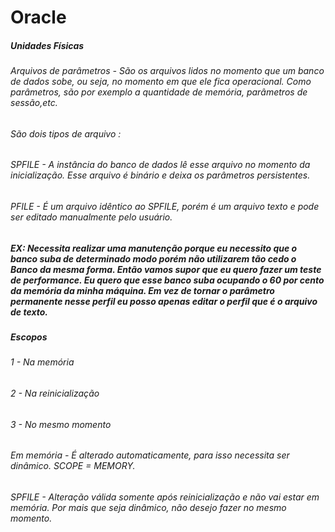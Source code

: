 # Oracle


##### Unidades Físicas
###### Arquivos de parâmetros - São os arquivos lidos no momento que um banco de dados sobe, ou seja, no momento em que ele fica operacional. Como parâmetros, são por exemplo a quantidade de memória, parâmetros de sessão,etc.

###### São dois tipos de arquivo :
###### SPFILE - A instância do banco de dados lê esse arquivo no momento da inicialização. Esse arquivo é binário e deixa os parâmetros persistentes.

###### PFILE - É um arquivo idêntico ao SPFILE, porém é um arquivo texto e pode ser editado manualmente pelo usuário.

##### EX:  Necessita realizar uma manutenção porque eu necessito que o banco suba de determinado modo porém não utilizarem tão cedo o Banco da mesma forma. Então vamos supor que eu quero fazer um teste de performance. Eu quero que esse banco suba ocupando o 60 por cento da memória da minha máquina. Em vez de tornar o parâmetro permanente nesse perfil eu posso apenas editar o perfil que é o arquivo de texto.

##### Escopos
###### 1 - Na memória
###### 2 - Na reinicialização
###### 3 - No mesmo momento

######  Em memória - É alterado automaticamente, para isso necessita ser dinâmico. SCOPE = MEMORY.
###### SPFILE - Alteração válida somente após reinicialização e não vai estar em memória. Por mais que seja dinâmico, não desejo fazer no mesmo momento. 
